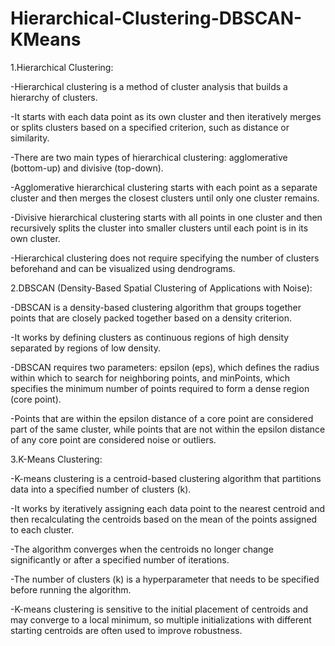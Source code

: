 # Hierarchical-Clustering-DBSCAN-KMeans

1.Hierarchical Clustering:

-Hierarchical clustering is a method of cluster analysis that builds a hierarchy of clusters.

-It starts with each data point as its own cluster and then iteratively merges or splits clusters based on a specified criterion, such as distance or similarity.

-There are two main types of hierarchical clustering: agglomerative (bottom-up) and divisive (top-down).

-Agglomerative hierarchical clustering starts with each point as a separate cluster and then merges the closest clusters until only one cluster remains.

-Divisive hierarchical clustering starts with all points in one cluster and then recursively splits the cluster into smaller clusters until each point is in its own cluster.

-Hierarchical clustering does not require specifying the number of clusters beforehand and can be visualized using dendrograms.


2.DBSCAN (Density-Based Spatial Clustering of Applications with Noise):

-DBSCAN is a density-based clustering algorithm that groups together points that are closely packed together based on a density criterion.

-It works by defining clusters as continuous regions of high density separated by regions of low density.

-DBSCAN requires two parameters: epsilon (eps), which defines the radius within which to search for neighboring points, and minPoints, which specifies the minimum number of points required to form a dense region (core point).

-Points that are within the epsilon distance of a core point are considered part of the same cluster, while points that are not within the epsilon distance of any core point are considered noise or outliers.


3.K-Means Clustering:

-K-means clustering is a centroid-based clustering algorithm that partitions data into a specified number of clusters (k).

-It works by iteratively assigning each data point to the nearest centroid and then recalculating the centroids based on the mean of the points assigned to each cluster.

-The algorithm converges when the centroids no longer change significantly or after a specified number of iterations.

-The number of clusters (k) is a hyperparameter that needs to be specified before running the algorithm.

-K-means clustering is sensitive to the initial placement of centroids and may converge to a local minimum, so multiple initializations with different starting centroids are often used to improve robustness.
